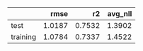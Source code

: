 |          |   rmse |     r2 |   avg_nll |
|:---------|-------:|-------:|----------:|
| test     | 1.0187 | 0.7532 |    1.3902 |
| training | 1.0784 | 0.7337 |    1.4522 |